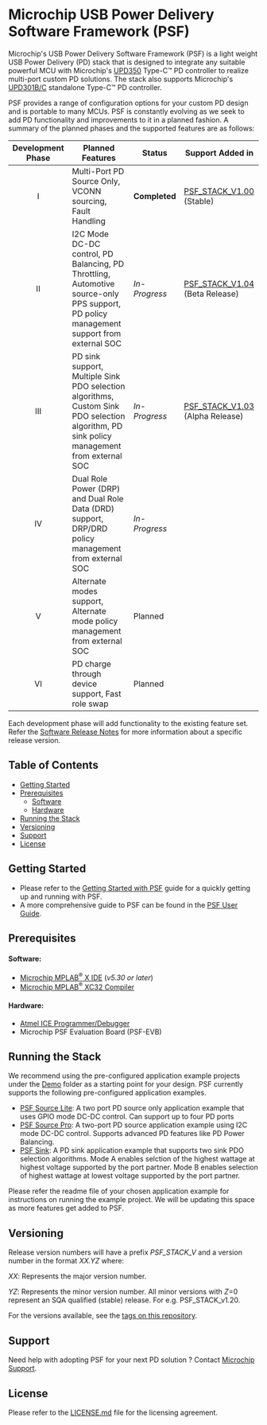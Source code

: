 # **Microchip USB Power Delivery Software Framework (PSF)**

Microchip's USB Power Delivery Software Framework (PSF) is a light weight USB Power Delivery (PD) stack that is designed to integrate any suitable powerful MCU with Microchip's [UPD350](https://www.microchip.com/wwwproducts/en/UPD350) Type-C&trade; PD controller to realize multi-port custom PD solutions. The stack also supports Microchip's [UPD301B/C](https://www.microchip.com/wwwproducts/en/UPD301C) standalone Type-C&trade; PD controller.

PSF provides a range of configuration options for your custom PD design and is portable to many MCUs. PSF is constantly evolving as we seek to add PD functionality and improvements to it in a planned fashion. A summary of the planned phases and the supported features are as follows:

| Development Phase 	| Planned Features 	| Status 	| Support Added in 	|
|:-----------------:	|-------------------------------------------------------------------------------------------------------------------------------------------	|-------------	|----------------------------------	|
| I 	| Multi-Port PD Source Only, VCONN sourcing, Fault Handling 	| **Completed** 	| [PSF_STACK_V1.00](https://github.com/MicrochipTech/usb-pd-software-framework/releases/tag/PSF_STACK_V1.00) (Stable) 	|
| II 	| I2C Mode DC-DC control, PD Balancing, PD Throttling,  Automotive source-only PPS support, PD policy management support from  external SOC 	| *In-Progress* 	| [PSF_STACK_V1.04](https://github.com/MicrochipTech/usb-pd-software-framework/releases/tag/PSF_STACK_V1.04) (Beta Release) 	|
| III 	| PD sink support, Multiple Sink PDO selection algorithms, Custom Sink PDO  selection algorithm, PD sink policy management from external SOC  	| *In-Progress* 	| [PSF_STACK_V1.03](https://github.com/MicrochipTech/usb-pd-software-framework/releases/tag/PSF_STACK_V1.03)  (Alpha Release) 	|  	|
| IV 	| Dual Role Power (DRP) and Dual Role Data (DRD) support,  DRP/DRD policy management from external SOC 	|  *In-Progress* 	|  	|
| V 	| Alternate modes support, Alternate mode policy management  from external SOC 	| Planned 	|  	|
| VI 	| PD charge through device support, Fast role swap 	| Planned 	|  	|

Each development phase will add functionality to the existing feature set. Refer the [Software Release Notes](Software%20Release%20Notes.pdf) for more information about a specific release version.

## Table of Contents

* [Getting Started](#getting-started)
* [Prerequisites](#prerequisites)
   * [Software](#software)
   * [Hardware](#hardware)
* [Running the Stack](#running-the-stack)
* [Versioning](#versioning)
* [Support](#support)
* [License](#license)

## Getting Started

* Please refer to the [Getting Started with PSF](Docs/Getting%20Started%20with%20PSF.pdf) guide for a quickly getting up and running with PSF.
* A more comprehensive guide to PSF can be found in the [PSF User Guide](Docs/PSF%20User%20Guide.pdf).

## Prerequisites

#### Software:
* [Microchip MPLAB<sup>&reg;</sup> X IDE](https://www.microchip.com/mplab/mplab-x-ide) (*v5.30 or later*)
* [Microchip MPLAB<sup>&reg;</sup> XC32 Compiler](https://www.microchip.com/mplab/compilers)

#### Hardware:

* [Atmel ICE Programmer/Debugger](https://www.microchip.com/DevelopmentTools/ProductDetails/ATATMEL-ICE)
* Microchip PSF Evaluation Board (PSF-EVB)

## Running the Stack

We recommend using the pre-configured application example projects under the [Demo](PSF/Demo) folder as a starting point for your design. PSF currently supports the following pre-configured application examples.

* [PSF Source Lite](PSF/Demo/PSF_EVB_Source_Lite): A two port PD source only application example that uses GPIO mode DC-DC control. Can support up to four PD ports
* [PSF Source Pro](PSF/Demo/PSF_EVB_Source_Pro): A two-port PD source application example using I2C mode DC-DC control. Supports advanced PD features like PD Power Balancing.
* [PSF Sink](PSF/Demo/PSF_EVB_Sink): A PD sink application example that supports two sink PDO selection algorithms. Mode A enables selction of the highest wattage at highest voltage supported by the port partner. Mode B enables selection of highest wattage at lowest voltage supported by the port partner.

Please refer the readme file of your chosen application example for instructions on running the example project. We will be updating this space as more features get added to PSF.

## Versioning

Release version numbers will have a prefix *PSF_STACK_V* and a version number in the  format *XX.YZ* where:

*XX*: Represents the major version number.

*YZ*: Represents the minor version number. All minor versions with *Z*=0 represent an SQA qualified (stable) release. For e.g. PSF_STACK_v1.20.

For the versions available, see the [tags on this repository](https://github.com/MicrochipTech/usb-pd-software-framework/tags).

## Support

Need help with adopting PSF for your next PD solution ? Contact [Microchip Support](https://microchipsupport.force.com/s/).

## License

Please refer to the [LICENSE.md](LICENSE.md) file for the licensing agreement.
